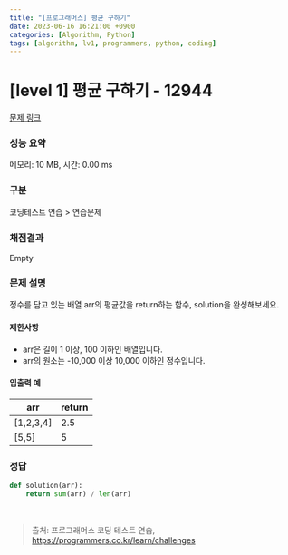 ```yaml
---
title: "[프로그래머스] 평균 구하기"
date: 2023-06-16 16:21:00 +0900
categories: [Algorithm, Python]
tags: [algorithm, lv1, programmers, python, coding]
---
```


# [level 1] 평균 구하기 - 12944

[문제 링크](https://school.programmers.co.kr/learn/courses/30/lessons/12944)

### 성능 요약

메모리: 10 MB, 시간: 0.00 ms

### 구분

코딩테스트 연습 > 연습문제

### 채점결과

Empty

### 문제 설명

<p>정수를 담고 있는 배열 arr의 평균값을 return하는 함수, solution을 완성해보세요.</p>

<h4>제한사항</h4>

<ul>
<li>arr은 길이 1 이상, 100 이하인 배열입니다.</li>
<li>arr의 원소는  -10,000 이상 10,000 이하인 정수입니다.</li>
</ul>

<h4>입출력 예</h4>

| arr       | return |
|-----------|--------|
| [1,2,3,4] | 2.5    |
| [5,5]     | 5      |

### 정답

```python
def solution(arr):
    return sum(arr) / len(arr)
```

<br>

> 출처: 프로그래머스 코딩 테스트 연습, https://programmers.co.kr/learn/challenges
